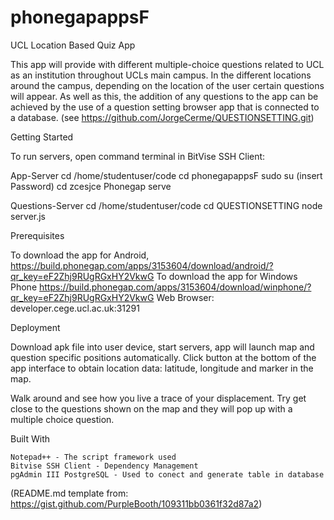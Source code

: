 # phonegapappsF

UCL Location Based Quiz App

This app will provide with different multiple-choice questions related to UCL as an institution throughout UCLs main campus. In the different locations around the campus, depending on the location of the user certain questions will appear. As well as this, the addition of any questions to the app can be achieved by the use of a question setting browser app that is connected to a database. (see https://github.com/JorgeCerme/QUESTIONSETTING.git)

Getting Started

To run servers, open command terminal in BitVise SSH Client:

App-Server
cd /home/studentuser/code
cd phonegapappsF
sudo su
(insert Password)
cd zcesjce
Phonegap serve

Questions-Server
cd /home/studentuser/code
cd QUESTIONSETTING
node server.js

Prerequisites

To download the app for Android, https://build.phonegap.com/apps/3153604/download/android/?qr_key=eF2Zhj9RUgRGxHY2VkwG
To download the app for Windows Phone https://build.phonegap.com/apps/3153604/download/winphone/?qr_key=eF2Zhj9RUgRGxHY2VkwG
Web Browser: developer.cege.ucl.ac.uk:31291 

Deployment

Download apk file into user device, start servers, app will launch map and question specific positions automatically. Click button at the bottom of the app interface to obtain location data: latitude, longitude and marker in the map.

Walk around and see how you live a trace of your displacement. Try get close to the questions shown on the map and they will pop up with a multiple choice question. 

Built With

    Notepad++ - The script framework used
    Bitvise SSH Client - Dependency Management
    pgAdmin III PostgreSQL - Used to conect and generate table in database

(README.md template from: https://gist.github.com/PurpleBooth/109311bb0361f32d87a2)
